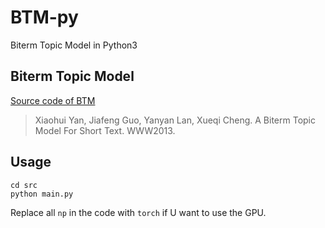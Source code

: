 # BTM-py
Biterm Topic Model in Python3

## Biterm Topic Model
[Source code of BTM](https://github.com/xiaohuiyan/BTM)

> Xiaohui Yan, Jiafeng Guo, Yanyan Lan, Xueqi Cheng. A Biterm Topic Model For Short Text. WWW2013.

## Usage
```
cd src
python main.py
```

Replace all `np` in the code with `torch` if U want to use the GPU.
